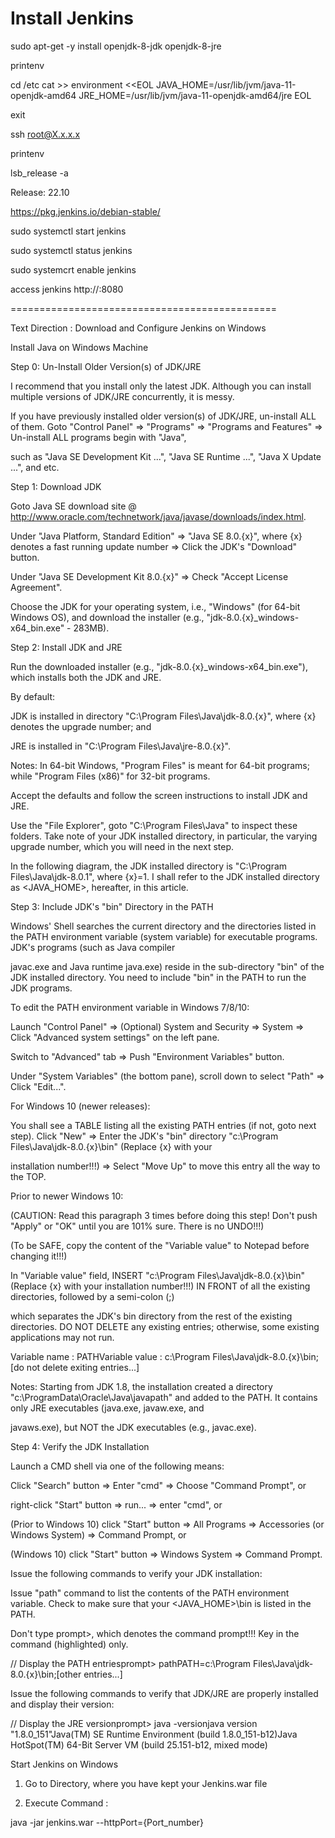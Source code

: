 # Install Jenkins

sudo apt-get -y install openjdk-8-jdk openjdk-8-jre

printenv

cd /etc
cat >> environment <<EOL
JAVA_HOME=/usr/lib/jvm/java-11-openjdk-amd64 
JRE_HOME=/usr/lib/jvm/java-11-openjdk-amd64/jre 
EOL

exit
                         
ssh root@X.x.x.x
                         
printenv
                         
lsb_release -a

Release:	22.10                         
                         
                         
                         
https://pkg.jenkins.io/debian-stable/                         
                         
sudo systemctl start jenkins

sudo systemctl status jenkins                         

sudo systemcrt enable jenkins                            

access jenkins http://<host-ip>:8080       



==============================================

Text Direction : Download and Configure Jenkins on Windows

Install Java on Windows Machine

Step 0: Un-Install Older Version(s) of JDK/JRE

I recommend that you install only the latest JDK. Although you can install multiple versions of JDK/JRE concurrently, it is messy.

If you have previously installed older version(s) of JDK/JRE, un-install ALL of them. Goto "Control Panel" ⇒ "Programs" ⇒ "Programs and Features" ⇒ Un-install ALL programs begin with "Java", 

such as "Java SE Development Kit ...", "Java SE Runtime ...", "Java X Update ...", and etc.



Step 1: Download JDK

Goto Java SE download site @ http://www.oracle.com/technetwork/java/javase/downloads/index.html.

Under "Java Platform, Standard Edition" ⇒ "Java SE 8.0.{x}", where {x} denotes a fast running update number ⇒ Click the JDK's "Download" button.

Under "Java SE Development Kit 8.0.{x}" ⇒ Check "Accept License Agreement".

Choose the JDK for your operating system, i.e., "Windows" (for 64-bit Windows OS), and download the installer (e.g., "jdk-8.0.{x}_windows-x64_bin.exe" - 283MB).



Step 2: Install JDK and JRE

Run the downloaded installer (e.g., "jdk-8.0.{x}_windows-x64_bin.exe"), which installs both the JDK and JRE.

By default:

JDK is installed in directory "C:\Program Files\Java\jdk-8.0.{x}", where {x} denotes the upgrade number; and

JRE is installed in "C:\Program Files\Java\jre-8.0.{x}".

Notes: In 64-bit Windows, "Program Files" is meant for 64-bit programs; while "Program Files (x86)" for 32-bit programs.

Accept the defaults and follow the screen instructions to install JDK and JRE.

Use the "File Explorer", goto "C:\Program Files\Java" to inspect these folders. Take note of your JDK installed directory, in particular, the varying upgrade number, which you will need in the next step.

In the following diagram, the JDK installed directory is "C:\Program Files\Java\jdk-8.0.1", where {x}=1. I shall refer to the JDK installed directory as <JAVA_HOME>, hereafter, in this article.



Step 3: Include JDK's "bin" Directory in the PATH

Windows' Shell searches the current directory and the directories listed in the PATH environment variable (system variable) for executable programs. JDK's programs (such as Java compiler 

javac.exe and Java runtime java.exe) reside in the sub-directory "bin" of the JDK installed directory. You need to include "bin" in the PATH to run the JDK programs.

To edit the PATH environment variable in Windows 7/8/10:

Launch "Control Panel" ⇒ (Optional) System and Security ⇒ System ⇒ Click "Advanced system settings" on the left pane.

Switch to "Advanced" tab ⇒ Push "Environment Variables" button.

Under "System Variables" (the bottom pane), scroll down to select "Path" ⇒ Click "Edit...".

For Windows 10 (newer releases):

You shall see a TABLE listing all the existing PATH entries (if not, goto next step). Click "New" ⇒ Enter the JDK's "bin" directory "c:\Program Files\Java\jdk-8.0.{x}\bin" (Replace {x} with your 

installation number!!!) ⇒ Select "Move Up" to move this entry all the way to the TOP.



Prior to newer Windows 10:

(CAUTION: Read this paragraph 3 times before doing this step! Don't push "Apply" or "OK" until you are 101% sure. There is no UNDO!!!)

(To be SAFE, copy the content of the "Variable value" to Notepad before changing it!!!)

In "Variable value" field, INSERT "c:\Program Files\Java\jdk-8.0.{x}\bin" (Replace {x} with your installation number!!!) IN FRONT of all the existing directories, followed by a semi-colon (;) 

which separates the JDK's bin directory from the rest of the existing directories. DO NOT DELETE any existing entries; otherwise, some existing applications may not run.


Variable name  : PATHVariable value : c:\Program Files\Java\jdk-8.0.{x}\bin;[do not delete exiting entries...]

Notes: Starting from JDK 1.8, the installation created a directory "c:\ProgramData\Oracle\Java\javapath" and added to the PATH. It contains only JRE executables (java.exe, javaw.exe, and 

javaws.exe), but NOT the JDK executables (e.g., javac.exe).




Step 4: Verify the JDK Installation

Launch a CMD shell via one of the following means:

Click "Search" button ⇒ Enter "cmd" ⇒ Choose "Command Prompt", or

right-click "Start" button ⇒ run... ⇒ enter "cmd", or

(Prior to Windows 10) click "Start" button ⇒ All Programs ⇒ Accessories (or Windows System) ⇒ Command Prompt, or

(Windows 10) click "Start" button ⇒ Windows System ⇒ Command Prompt.

Issue the following commands to verify your JDK installation:

Issue "path" command to list the contents of the PATH environment variable. Check to make sure that your <JAVA_HOME>\bin is listed in the PATH.

Don't type prompt>, which denotes the command prompt!!! Key in the command (highlighted) only.

// Display the PATH entriesprompt> pathPATH=c:\Program Files\Java\jdk-8.0.{x}\bin;[other entries...]

Issue the following commands to verify that JDK/JRE are properly installed and display their version:

// Display the JRE versionprompt> java -versionjava version "1.8.0_151"Java(TM) SE Runtime Environment (build 1.8.0_151-b12)Java HotSpot(TM) 64-Bit Server VM (build 25.151-b12, mixed mode)



Start Jenkins on Windows

1. Go to Directory, where you have kept your Jenkins.war file

2. Execute Command :

java -jar jenkins.war --httpPort={Port_number}
